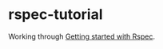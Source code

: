 # rspec-tutorial

Working through [Getting started with Rspec](https://semaphoreci.com/community/tutorials/getting-started-with-rspec).